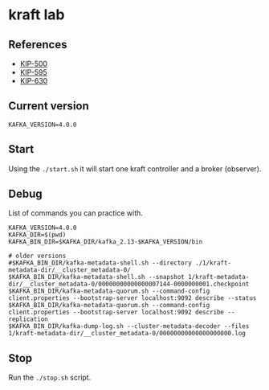 # kraft lab

## References 

- [KIP-500](https://cwiki.apache.org/confluence/display/KAFKA/KIP-500%3A+Replace+ZooKeeper+with+a+Self-Managed+Metadata+Quorum)
- [KIP-595](https://cwiki.apache.org/confluence/display/KAFKA/KIP-595%3A+A+Raft+Protocol+for+the+Metadata+Quorum)
- [KIP-630](https://cwiki.apache.org/confluence/display/KAFKA/KIP-630%3A+Kafka+Raft+Snapshot)

## Current version

```
KAFKA_VERSION=4.0.0
```


## Start 

Using the `./start.sh` it will start one kraft controller and a broker (observer).

## Debug

List of commands you can practice with.

```
KAFKA_VERSION=4.0.0
KAFKA_DIR=$(pwd)
KAFKA_BIN_DIR=$KAFKA_DIR/kafka_2.13-$KAFKA_VERSION/bin

# older versions
#$KAFKA_BIN_DIR/kafka-metadata-shell.sh --directory ./1/kraft-metadata-dir/__cluster_metadata-0/
$KAFKA_BIN_DIR/kafka-metadata-shell.sh --snapshot 1/kraft-metadata-dir/__cluster_metadata-0/00000000000000007144-0000000001.checkpoint
$KAFKA_BIN_DIR/kafka-metadata-quorum.sh --command-config client.properties --bootstrap-server localhost:9092 describe --status
$KAFKA_BIN_DIR/kafka-metadata-quorum.sh --command-config client.properties --bootstrap-server localhost:9092 describe --replication
$KAFKA_BIN_DIR/kafka-dump-log.sh --cluster-metadata-decoder --files 1/kraft-metadata-dir/__cluster_metadata-0/00000000000000000000.log

```

## Stop

Run the `./stop.sh` script.

